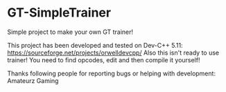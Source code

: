 # GT-SimpleTrainer
Simple project to make your own GT trainer!

This project has been developed and tested on Dev-C++ 5.11: https://sourceforge.net/projects/orwelldevcpp/
Also this isn't ready to use trainer! You need to find opcodes, edit and then compile it yourself!

Thanks following people for reporting bugs or helping with development:
Amateurz Gaming
